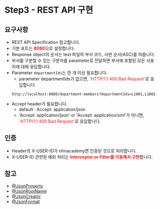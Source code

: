 # Step3 - REST API 구현

## 요구사항

* REST API Specification 참고합니다.
* 기본 포트는 <span style="color:#e11d21">**8080**</span>으로 설정합니다.
* Response object의 순서는 text 파일의 부서 코드, 사번 순서(ASC)를 따릅니다.
* 부서를 구분할 수 있는 구분자를 parameter로 전달하면 부서에 포함된 모든 사용자에 대해 응답합니다.
* Parameter `departmentIds`는 한 개 이상 필요합니다.
  * parameter departmentIds가 없으면, <span style="color:#e11d21">'HTTP/1.1 400 Bad Request'</span>로 응답합니다.
  ~~~
  http://localhost:8080/department-members?departmentIds=L1001,L1002
  ~~~
* Accept header가 필요합니다.
  * default : Accept: application/json
  * 'Accept: application/json' or 'Accept: application/xml'가 아니면, <span style="color:#e11d21">'HTTP/1.1 400 Bad Request'</span>로 응답합니다.


## 인증
* Header의 X-USER-ID가 nhnacademy면 인증된 것으로 처리합니다.
* X-USER-ID 관련된 예외 처리는 <span style="color:#e11d21">**Interceptor or Filter를 이용해서 구현**</span>합니다.

## 참고
* [@JsonProperty](
  https://fasterxml.github.io/jackson-annotations/javadoc/2.9/com/fasterxml/jackson/annotation/JsonProperty.html)
* [@JsonRootName](https://fasterxml.github.io/jackson-annotations/javadoc/2.9/com/fasterxml/jackson/annotation/JsonRootName.html)
* [@JsonCreator](https://fasterxml.github.io/jackson-annotations/javadoc/2.9/com/fasterxml/jackson/annotation/JsonCreator.html)
* [@JsonFormat](https://www.javadoc.io/doc/com.fasterxml.jackson.core/jackson-annotations/2.9/com/fasterxml/jackson/annotation/JsonFormat.html)
